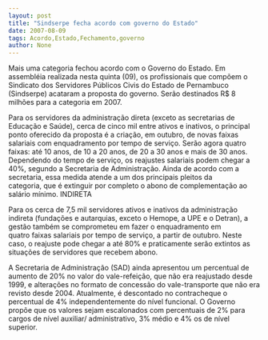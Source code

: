 ```yaml
---
layout: post
title: "Sindserpe fecha acordo com governo do Estado"
date: 2007-08-09
tags: Acordo,Estado,Fechamento,governo
author: None
---
```

Mais uma categoria fechou acordo com o Governo do Estado. Em assembl&eacute;ia realizada nesta quinta (09), os profissionais que comp&otilde;em o Sindicato dos Servidores P&uacute;blicos Civis do Estado de Pernambuco (Sindserpe) acataram a proposta do governo. Ser&atilde;o destinados R$ 8 milh&otilde;es para a categoria em 2007. 

Para os servidores da administra&ccedil;&atilde;o direta (exceto as secretarias de Educa&ccedil;&atilde;o e Sa&uacute;de), cerca de cinco mil entre ativos e inativos, o principal ponto oferecido da proposta &eacute; a cria&ccedil;&atilde;o, em outubro, de novas faixas salariais com enquadramento por tempo de servi&ccedil;o. 
Ser&atilde;o agora quatro faixas: at&eacute; 10 anos, de 10 a 20 anos, de 20 a 30 anos e mais de 30 anos. Dependendo do tempo de servi&ccedil;o, os reajustes salariais podem chegar a 40%, segundo&nbsp;a Secretaria de Administra&ccedil;&atilde;o. 
Ainda&nbsp;de acordo com a secretaria,&nbsp;essa medida atende a um dos principais pleitos da categoria,&nbsp;que &eacute; extinguir por completo o abono de complementa&ccedil;&atilde;o ao sal&aacute;rio m&iacute;nimo. 
INDIRETA

Para os cerca de 7,5 mil servidores ativos e inativos da administra&ccedil;&atilde;o indireta (funda&ccedil;&otilde;es e autarquias, exceto o Hemope, a UPE e o Detran), a gest&atilde;o tamb&eacute;m se comprometeu em fazer o enquadramento em quatro&nbsp;faixas salariais por tempo de servi&ccedil;o,&nbsp;a partir de outubro. 
Neste caso,&nbsp;o reajuste pode chegar a at&eacute; 80% e&nbsp;praticamente ser&atilde;o extintos as situa&ccedil;&otilde;es&nbsp;de servidores que recebem abono. 

A Secretaria de Administra&ccedil;&atilde;o (SAD) ainda apresentou um percentual de aumento de 20% no valor do vale-refei&ccedil;&atilde;o, que n&atilde;o era reajustado desde 1999, e altera&ccedil;&otilde;es no formato de concess&atilde;o do vale-transporte que n&atilde;o era revisto desde 2004. 
Atualmente, &eacute; descontado no contracheque o percentual de 4% independentemente do n&iacute;vel funcional. O Governo prop&otilde;e que os valores sejam escalonados com percentuais de 2% para cargos de n&iacute;vel auxiliar/ administrativo, 3% m&eacute;dio e 4% os de n&iacute;vel superior.  